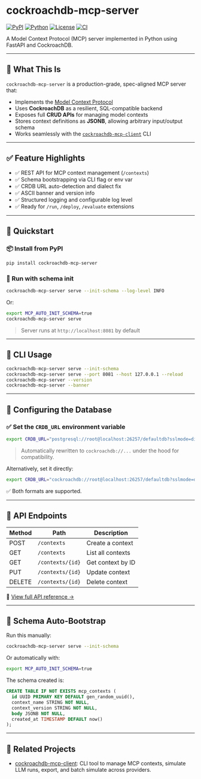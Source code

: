 # cockroachdb-mcp-server

[![PyPI](https://img.shields.io/pypi/v/cockroachdb-mcp-server)](https://pypi.org/project/cockroachdb-mcp-server/)
[![Python](https://img.shields.io/pypi/pyversions/cockroachdb-mcp-server)](https://pypi.org/project/cockroachdb-mcp-server/)
[![License](https://img.shields.io/github/license/viragtripathi/cockroachdb-mcp-server)](https://github.com/viragtripathi/crdb-dump/blob/main/LICENSE)
[![CI](https://github.com/viragtripathi/cockroachdb-mcp-server/actions/workflows/python-ci.yml/badge.svg)](https://github.com/viragtripathi/cockroachdb-mcp-server/actions)

A Model Context Protocol (MCP) server implemented in Python using FastAPI and CockroachDB.

---

## 🧠 What This Is

`cockroachdb-mcp-server` is a production-grade, spec-aligned MCP server that:

- Implements the [Model Context Protocol](https://modelcontextprotocol.io/introduction)
- Uses **CockroachDB** as a resilient, SQL-compatible backend
- Exposes full **CRUD APIs** for managing model contexts
- Stores context definitions as **JSONB**, allowing arbitrary input/output schema
- Works seamlessly with the [`cockroachdb-mcp-client`](https://github.com/viragtripathi/cockroachdb-mcp-client) CLI

---

## ✅ Feature Highlights

- ✅ REST API for MCP context management (`/contexts`)
- ✅ Schema bootstrapping via CLI flag or env var
- ✅ CRDB URL auto-detection and dialect fix
- ✅ ASCII banner and version info
- ✅ Structured logging and configurable log level
- ✅ Ready for `/run`, `/deploy`, `/evaluate` extensions

---

## 🚀 Quickstart

### 📦 Install from PyPI

```bash
pip install cockroachdb-mcp-server
````

### 🏃 Run with schema init

```bash
cockroachdb-mcp-server serve --init-schema --log-level INFO
```

Or:

```bash
export MCP_AUTO_INIT_SCHEMA=true
cockroachdb-mcp-server serve
```

> Server runs at `http://localhost:8081` by default

---

## 🔧 CLI Usage

```bash
cockroachdb-mcp-server serve --init-schema
cockroachdb-mcp-server serve --port 8081 --host 127.0.0.1 --reload
cockroachdb-mcp-server --version
cockroachdb-mcp-server --banner
```

---

## 🔐 Configuring the Database

### ✅ Set the `CRDB_URL` environment variable

```bash
export CRDB_URL="postgresql://root@localhost:26257/defaultdb?sslmode=disable"
```

> Automatically rewritten to `cockroachdb://...` under the hood for compatibility.

Alternatively, set it directly:

```bash
export CRDB_URL="cockroachdb://root@localhost:26257/defaultdb?sslmode=disable"
```

✅ Both formats are supported.

---

## 🧪 API Endpoints

| Method | Path             | Description       |
|--------|------------------|-------------------|
| POST   | `/contexts`      | Create a context  |
| GET    | `/contexts`      | List all contexts |
| GET    | `/contexts/{id}` | Get context by ID |
| PUT    | `/contexts/{id}` | Update context    |
| DELETE | `/contexts/{id}` | Delete context    |

📘 [View full API reference →](api.md)

---

## 🧱 Schema Auto-Bootstrap

Run this manually:

```bash
cockroachdb-mcp-server serve --init-schema
```

Or automatically with:

```bash
export MCP_AUTO_INIT_SCHEMA=true
```

The schema created is:

```sql
CREATE TABLE IF NOT EXISTS mcp_contexts (
  id UUID PRIMARY KEY DEFAULT gen_random_uuid(),
  context_name STRING NOT NULL,
  context_version STRING NOT NULL,
  body JSONB NOT NULL,
  created_at TIMESTAMP DEFAULT now()
);
```

---

## 🔗 Related Projects

* [cockroachdb-mcp-client](https://github.com/viragtripathi/cockroachdb-mcp-client): CLI tool to manage MCP contexts, simulate LLM runs, export, and batch simulate across providers.
